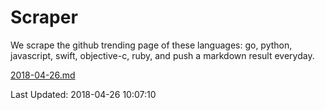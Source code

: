 # Scraper

We scrape the github trending page of these languages: go, python, javascript, swift, objective-c, ruby, and push a markdown result everyday.

[2018-04-26.md](https://github.com/henson/Scraper/blob/master/2018-04-26.md)

Last Updated: 2018-04-26 10:07:10